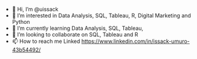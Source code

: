 - 👋 Hi, I’m @uissack
- 👀 I’m interested in Data Analysis, SQL, Tableau, R, Digital Marketing and Python
- 🌱 I’m currently learning Data Analysis, SQL, Tableau,
- 💞️ I’m looking to collaborate on SQL, Tableau and R
- 📫 How to reach me Linked https://www.linkedin.com/in/issack-umuro-43b54492/

<!---
uissack/uissack is a ✨ special ✨ repository because its `README.md` (this file) appears on your GitHub profile.
You can click the Preview link to take a look at your changes.
--->
